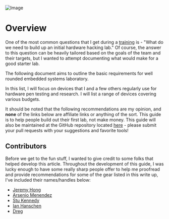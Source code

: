 
![Image](images/logo.png)

# Overview

One of the most common questions that I get during a [training](https://voidstarsec.com/training) is - "What do we need to build up an initial hardware hacking lab." Of course, the answer to this question can be heavily tailored based on the goals of the team and their targets, but I wanted to attempt documenting what would make for a good starter lab. 

The following document aims to outline the basic requirements for well rounded embedded systems laboratory. 


In this list, I will focus on devices that I and a few others regularly use for hardware pen testing and research. I will list a range of devices covering various budgets. 

It should be noted that the following recommendations are my opinion, and **none** of the links below are affiliate links or anything of the sort. This guide is to help people build out their first lab, not make money. This guide will also be maintained at the GitHub repository located [here](https://github.com/voidstarsec/hw-hacking-lab) - please submit your pull requests with your suggestions and favorite tools!

## Contributors

Before we get to the fun stuff, I wanted to give credit to some folks that helped develop this article. Throughout the development of this guide, I was lucky enough to have some really sharp people offer to help me proofread and provide recommendations for some of the gear listed in this write up, I've included their names/handles below:

- [Jeremy Hong](https://twitter.com/ElectronicsbyJH)
- [Arsenio Menendez](https://twitter.com/Ascii211)
- [Stu Kennedy](https://twitter.com/NoobieDog)
- [Ian Hanschen](https://twitter.com/furan)
- [Dreg](https://twitter.com/therealdreg)
